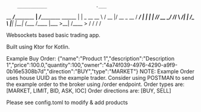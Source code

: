 
        ___________                  .___                   
\__    ___/___________     __| _/___________  ______
  |    |  \_  __ \__  \   / __ |/ __ \_  __ \/  ___/
  |    |   |  | \// __ \_/ /_/ \  ___/|  | \/\___ \ 
  |____|   |__|  (____  /\____ |\___  >__|  /____  >
                      \/      \/    \/           \/


Websockets based basic trading app.

Built using Ktor for Kotlin.

Example Buy Order:
{"name":"Product 1","description":"Description 1","price":100.0,"quantity":100,"owner":"4a74f039-4976-4290-a9f9-0b16e5308b7d","direction":"BUY","type":"MARKET"}
NOTE: Example Order uses house UUID as the example trader. Consider using POSTMAN to send the example order to the broker using /order endpoint.
Order types are: [MARKET, LIMIT, BID, ASK, IOC]
Order directions are: [BUY, SELL]

Please see config.toml to modify & add products
